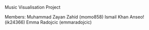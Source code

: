 Music Visualisation Project


Members: Muhammad Zayan Zahid (momo858)
         Ismail Khan Anseo! (ik24366)
         Emma Radojcic (emmaradojcic)